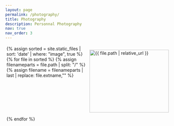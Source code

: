 ```yaml
---
layout: page
permalink: /photography/
title: Photography
description: Personnal Photography
nav: true
nav_order: 3
---
```


<div style="width:100%;display:grid;grid-template-columns:repeat(auto-fill,minmax(200px, 1fr));justify-content:center;padding:4px;">
    {% assign sorted = site.static_files | sort: 'date'  | where: "image", true  %}
    {% for file in sorted %}
      {% assign filenameparts = file.path | split: "/" %}
        {% assign filename = filenameparts | last | replace: file.extname,"" %}
         <div style="flex-basis:25%;width:100%;padding:10px;margin:2px;">
            <a href="{{site.imagesurl | relative_url}}{{file.name}}" title="{{ filename }}">
           <img src="{{ file.path | relative_url }}" alt="{{ file.path | relative_url }}"  style="width:100%;height:200px;object-fit:cover;transform:scale(1);transition:all 0.3s ease-in-out;" />
         </a></div>
    {% endfor %}
   </div>
